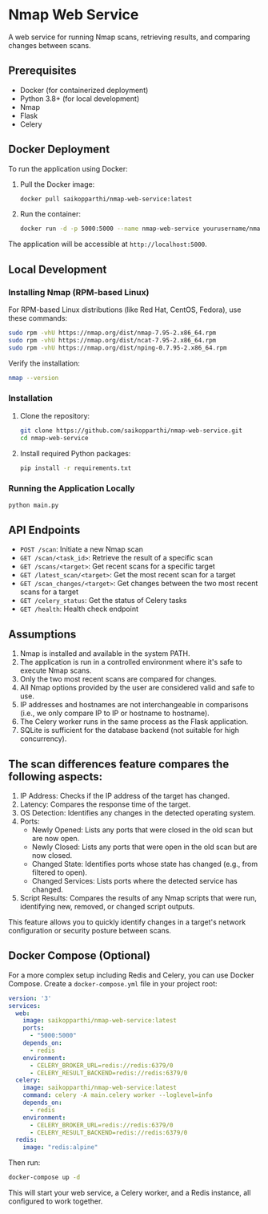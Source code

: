 # Nmap Web Service

A web service for running Nmap scans, retrieving results, and comparing changes between scans.

## Prerequisites

- Docker (for containerized deployment)
- Python 3.8+ (for local development)
- Nmap
- Flask
- Celery

## Docker Deployment

To run the application using Docker:

1. Pull the Docker image:
   ```bash
   docker pull saikopparthi/nmap-web-service:latest
   ```

2. Run the container:
   ```bash
   docker run -d -p 5000:5000 --name nmap-web-service yourusername/nmap-web-service:latest
   ```

The application will be accessible at `http://localhost:5000`.

## Local Development

### Installing Nmap (RPM-based Linux)

For RPM-based Linux distributions (like Red Hat, CentOS, Fedora), use these commands:

```bash
sudo rpm -vhU https://nmap.org/dist/nmap-7.95-2.x86_64.rpm
sudo rpm -vhU https://nmap.org/dist/ncat-7.95-2.x86_64.rpm
sudo rpm -vhU https://nmap.org/dist/nping-0.7.95-2.x86_64.rpm
```

Verify the installation:
```bash
nmap --version
```

### Installation

1. Clone the repository:
   ```bash
   git clone https://github.com/saikopparthi/nmap-web-service.git
   cd nmap-web-service
   ```

2. Install required Python packages:
   ```bash
   pip install -r requirements.txt
   ```

### Running the Application Locally

```bash
python main.py
```

## API Endpoints

- `POST /scan`: Initiate a new Nmap scan
- `GET /scan/<task_id>`: Retrieve the result of a specific scan
- `GET /scans/<target>`: Get recent scans for a specific target
- `GET /latest_scan/<target>`: Get the most recent scan for a target
- `GET /scan_changes/<target>`: Get changes between the two most recent scans for a target
- `GET /celery_status`: Get the status of Celery tasks
- `GET /health`: Health check endpoint

## Assumptions

1. Nmap is installed and available in the system PATH.
2. The application is run in a controlled environment where it's safe to execute Nmap scans.
3. Only the two most recent scans are compared for changes.
4. All Nmap options provided by the user are considered valid and safe to use.
5. IP addresses and hostnames are not interchangeable in comparisons (i.e., we only compare IP to IP or hostname to hostname).
6. The Celery worker runs in the same process as the Flask application.
7. SQLite is sufficient for the database backend (not suitable for high concurrency).

## The scan differences feature compares the following aspects:

1. IP Address: Checks if the IP address of the target has changed.
2. Latency: Compares the response time of the target.
3. OS Detection: Identifies any changes in the detected operating system.
4. Ports:
   - Newly Opened: Lists any ports that were closed in the old scan but are now open.
   - Newly Closed: Lists any ports that were open in the old scan but are now closed.
   - Changed State: Identifies ports whose state has changed (e.g., from filtered to open).
   - Changed Services: Lists ports where the detected service has changed.
5. Script Results: Compares the results of any Nmap scripts that were run, identifying new, removed, or changed script outputs.

This feature allows you to quickly identify changes in a target's network configuration or security posture between scans.

## Docker Compose (Optional)

For a more complex setup including Redis and Celery, you can use Docker Compose. Create a `docker-compose.yml` file in your project root:

```yaml
version: '3'
services:
  web:
    image: saikopparthi/nmap-web-service:latest
    ports:
      - "5000:5000"
    depends_on:
      - redis
    environment:
      - CELERY_BROKER_URL=redis://redis:6379/0
      - CELERY_RESULT_BACKEND=redis://redis:6379/0
  celery:
    image: saikopparthi/nmap-web-service:latest
    command: celery -A main.celery worker --loglevel=info
    depends_on:
      - redis
    environment:
      - CELERY_BROKER_URL=redis://redis:6379/0
      - CELERY_RESULT_BACKEND=redis://redis:6379/0
  redis:
    image: "redis:alpine"

```

Then run:

```bash
docker-compose up -d
```

This will start your web service, a Celery worker, and a Redis instance, all configured to work together.